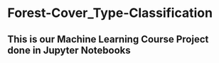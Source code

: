 # Forest-Cover_Type-Classification

## This is our Machine Learning Course Project done in Jupyter Notebooks
